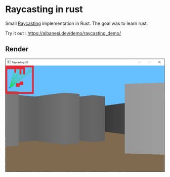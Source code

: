 # Raycasting in rust

Small [Raycasting](https://en.wikipedia.org/wiki/Ray_casting#Ray_casting_in_early_computer_games) implementation in Rust. The goal was to learn rust.

Try it out : https://albanesi.dev/demo/raycasting_demo/

## Render

![](/assets/raycasting.png)